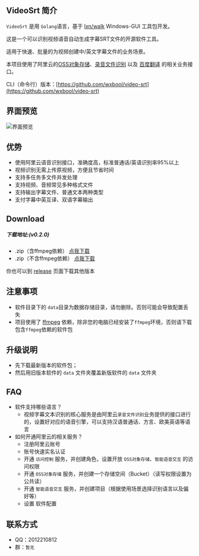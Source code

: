 ## VideoSrt 简介
 
`VideoSrt` 是用 `Golang`语言，基于 [lxn/walk](https://github.com/lxn/walk) Windows-GUI 工具包开发。

这是一个可以识别视频语音自动生成字幕SRT文件的开源软件工具。

适用于快速、批量的为视频创建中/英文字幕文件的业务场景。

本项目使用了阿里云的[OSS对象存储](https://www.aliyun.com/product/oss?spm=5176.12825654.eofdhaal5.13.e9392c4aGfj5vj&aly_as=K11FcpO8)、[录音文件识别](https://ai.aliyun.com/nls/filetrans?spm=5176.12061031.1228726.1.47fe3cb43I34mn) 以及 [百度翻译](http://api.fanyi.baidu.com/api/trans/product/index) 的相关业务接口。

CLI（命令行）版本：[https://github.com/wxbool/video-srt](https://github.com/wxbool/video-srt)


## 界面预览
![界面预览](https://ae01.alicdn.com/kf/H79c2202bb1734f15a870059b27fc9519E.gif)


## 优势
* 使用阿里云语音识别接口，准确度高，标准普通话/英语识别率95%以上
* 视频识别无需上传原视频，方便且节省时间
* 支持多任务多文件并发处理
* 支持视频、音频常见多种格式文件
* 支持输出字幕文件、普通文本两种类型
* 支付字幕中英互译、双语字幕输出


## Download 

##### 下载地址:(v0.2.0)
* .zip（含ffmpeg依赖） [点我下载](http://file.viggo.site/video-srt/0.2.0/video-srt-gui-ffmpeg-0.2.0-x64.zip)
* .zip（不含ffmpeg依赖） [点我下载](http://file.viggo.site/video-srt/0.2.0/video-srt-gui-0.2.0-x64.zip)

你也可以到 [release](https://github.com/wxbool/video-srt-windows/releases) 页面下载其他版本


## 注意事项
* 软件目录下的 `data`目录为数据存储目录，请勿删除。否则可能会导致配置丢失
* 项目使用了 [ffmpeg](http://ffmpeg.org/) 依赖，除非您的电脑已经安装了`ffmpeg`环境，否则请下载包含`ffmpeg`依赖的软件包

## 升级说明
* 先下载最新版本的软件包；
* 然后用旧版本软件的 `data` 文件夹覆盖新版软件的 `data` 文件夹

## FAQ
* 软件支持哪些语言？
    * 视频字幕文本识别的核心服务是由阿里云`录音文件识别`业务提供的接口进行的，设置好对应的语音引擎，可以支持汉语普通话、方言、欧美英语等语言
* 如何开通阿里云的相关服务？
    * 注册阿里云账号
    * 账号快速实名认证
    * 开通 `访问控制` 服务，并创建角色，设置开放 `OSS对象存储`、`智能语音交互` 的访问权限 
    * 开通 `OSS对象存储` 服务，并创建一个存储空间（Bucket）（读写权限设置为公共读）
    * 开通 `智能语音交互` 服务，并创建项目（根据使用场景选择识别语言以及偏好等）
    * 设置 软件配置
    
## 联系方式
* QQ：2012210812
* 群：`暂无`
